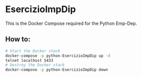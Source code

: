 # EsercizioImpDip
This is the Docker Compose required for the Python Emp-Dep.


## How to:

```bash
# Start the Docker stack
docker-compose -p python-EsercizioImpDip up -d
telnet localhost 5433
# Destroy the Docker stack
docker-compose -p python-EsercizioImpDip down
```
